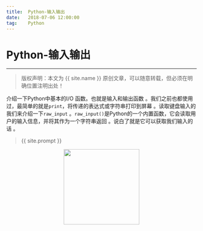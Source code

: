 ```yaml
---           
title:  Python-输入输出
date:   2018-07-06 12:00:00
tag:    Python
---
```

# Python-输入输出

***
> 版权声明：本文为 {{ site.name }} 原创文章，可以随意转载，但必须在明确位置注明出处！

介绍一下Python中基本的I/O 函数。也就是输入和输出函数 。我们之前也都使用过，最简单的就是`print`，将传递的表达式或字符串打印到屏幕 。读取键盘输入的我们来介绍一下`raw_input` 。`raw_input()`是Python的一个内置函数，它会读取用户的输入信息，并将其作为一个字符串返回 。说白了就是它可以获取我们输入的话 。




> {{ site.prompt }}

<div  align="center">
<img src="https://rengui520.github.io/images/wechart.jpg" width = "200" height = "200"/>